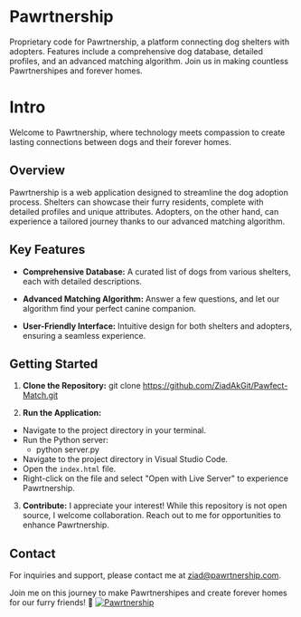 # Pawrtnership
Proprietary code for Pawrtnership, a platform connecting dog shelters with adopters. Features include a comprehensive dog database, detailed profiles, and an advanced matching algorithm. Join us in making countless Pawrtnershipes and forever homes.

# Intro

Welcome to Pawrtnership, where technology meets compassion to create lasting connections between dogs and their forever homes.

## Overview

Pawrtnership is a web application designed to streamline the dog adoption process. Shelters can showcase their furry residents, complete with detailed profiles and unique attributes. Adopters, on the other hand, can experience a tailored journey thanks to our advanced matching algorithm.

## Key Features

- **Comprehensive Database:** A curated list of dogs from various shelters, each with detailed descriptions.

- **Advanced Matching Algorithm:** Answer a few questions, and let our algorithm find your perfect canine companion.

- **User-Friendly Interface:** Intuitive design for both shelters and adopters, ensuring a seamless experience.

## Getting Started

1. **Clone the Repository:**
git clone https://github.com/ZiadAkGit/Pawfect-Match.git

2. **Run the Application:**
- Navigate to the project directory in your terminal.
- Run the Python server:
	- python server.py
- Navigate to the project directory in Visual Studio Code.
- Open the `index.html` file.
- Right-click on the file and select "Open with Live Server" to experience Pawrtnership.

3. **Contribute:**
I appreciate your interest! While this repository is not open source, I welcome collaboration. Reach out to me for opportunities to enhance Pawrtnership.

## Contact

For inquiries and support, please contact me at ziad@pawrtnership.com.

Join me on this journey to make Pawrtnershipes and create forever homes for our furry friends! 🐾 [![Pawrtnership](https://img.shields.io/badge/Website-Visit-brightgreen)](http://www.pawrtnership.com)